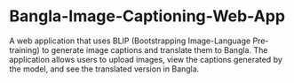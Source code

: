 # Bangla-Image-Captioning-Web-App
A web application that uses BLIP (Bootstrapping Image-Language Pre-training) to generate image captions and translate them to Bangla. The application allows users to upload images, view the captions generated by the model, and see the translated version in Bangla.
